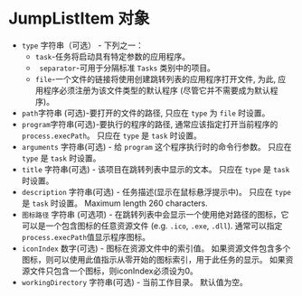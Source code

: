# JumpListItem 对象

* `type` 字符串（可选） - 下列之一：
  * ` task `-任务将启动具有特定参数的应用程序。
  * ` separator`-可用于分隔标准 ` Tasks ` 类别中的项目。
  * ` file `-一个文件的链接将使用创建跳转列表的应用程序打开文件, 为此, 应用程序必须注册为该文件类型的默认程序 (尽管它并不需要成为默认程序)。
* ` path `字符串 (可选)-要打开的文件的路径, 只应在 ` type ` 为 ` file ` 时设置。
* ` program `字符串(可选)-要执行的程序的路径, 通常应该指定打开当前程序的 ` process.execPath `。 只应在 ` type ` 是 ` task ` 时设置。
* `arguments` 字符串(可选) - 给 `program` 这个程序执行时的命令行参数。 只应在 ` type ` 是 ` task ` 时设置。
* `title` 字符串(可选) - 该项目在跳转列表中显示的文本。 只应在 ` type ` 是 ` task ` 时设置。
* `description` 字符串(可选) - 任务描述(显示在鼠标悬浮提示中)。 只应在 ` type ` 是 ` task ` 时设置。 Maximum length 260 characters.
* `图标路径` 字符串 (可选项) - 在跳转列表中会显示一个使用绝对路径的图标，它可以是一个包含图标的任意资源文件 (e.g. `.ico`, `.exe`, `.dll`). 通常可以指定`process.execPath`值显示程序图标。
* `iconIndex` 数字(可选) - 图标在资源文件中的索引值。 如果资源文件包含多个图标，则可以使用此值指示从零开始的图标索引，用于此任务的显示。 如果资源文件只包含一个图标，则iconIndex必须设为0。
* `workingDirectory` 字符串(可选) - 当前工作目录。 默认值为空。
